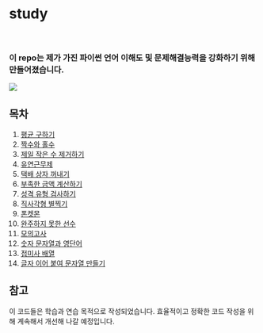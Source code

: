 # study

<!-- venv\Scripts\activate -->
<br>
<!-- git pull origin main -->
<!-- git add . -->
<!-- git commit -m "" -->
<!-- git push -u origin main -->

<h3>
이 repo는 제가 가진 파이썬 언어 이해도 및 문제해결능력을 강화하기 위해 만들어졌습니다.
</h3>

<img src="https://img.shields.io/badge/-Python-3776AB?style=flat-square&logo=Python&logoColor=white" />

<br>

## 목차

1. [평균 구하기](./Learn_to_code/Average)
2. [짝수와 홀수](./Learn_to_code/Even&Odd)
3. [제일 작은 수 제거하기](./Learn_to_code/Min)
4. [유연근무제](./Learn_to_code/Schedules)
5. [택배 상자 꺼내기](./Learn_to_code/Delivery_box)
6. [부족한 금액 계산하기](./프로그래머스/1/82612. 부족한 금액 계산하기)
7. [성격 유형 검사하기](./프로그래머스/lv1/118666. 성격 유형 검사하기)
8. [직사각형 별찍기](./프로그래머스/lv1/12969. 직사각형 별찍기)
9. [폰켓몬](./프로그래머스/lv1/1845. 폰켓몬)
10. [완주하지 못한 선수](./프로그래머스/lv1/42576. 완주하지 못한 선수)
11. [모의고사](./프로그래머스/lv1/42840. 모의고사)
12. [숫자 문자열과 영단어](./프로그래머스/lv1/81301. 숫자 문자열과 영단어)
13. [접미사 배열](./프로그래머스/unrated/181909. 접미사 배열)
14. [글자 이어 붙여 문자열 만들기](./프로그래머스/unrated/181915. 글자 이어 붙여 문자열 만들기)

## 참고

이 코드들은 학습과 연습 목적으로 작성되었습니다. 효율적이고 정확한 코드 작성을 위해 계속해서 개선해 나갈 예정입니다.
